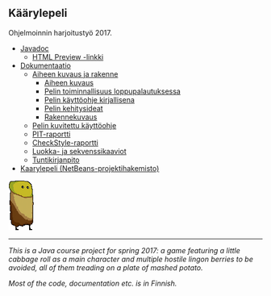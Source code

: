 
## Käärylepeli 

Ohjelmoinnin harjoitustyö 2017.
* [Javadoc](https://github.com/nullkaaryle/kaarylepeli/tree/master/javadoc) 
  * [HTML Preview -linkki](https://htmlpreview.github.io/?https://github.com/nullkaaryle/kaarylepeli/blob/master/javadoc/allclasses-frame.html)
* [Dokumentaatio](https://github.com/nullkaaryle/kaarylepeli/tree/master/dokumentaatio)
  * [Aiheen kuvaus ja rakenne](https://github.com/nullkaaryle/kaarylepeli/blob/master/dokumentaatio/aiheenKuvausJaRakenne.md)
    * [Aiheen kuvaus](https://github.com/nullkaaryle/kaarylepeli/blob/master/dokumentaatio/aiheenKuvausJaRakenne.md#aiheen-kuvaus)
    * [Pelin toiminnallisuus loppupalautuksessa](https://github.com/nullkaaryle/kaarylepeli/blob/master/dokumentaatio/aiheenKuvausJaRakenne.md#pelin-toiminnallisuus-loppupalautuksessa)
    * [Pelin käyttöohje kirjallisena](https://github.com/nullkaaryle/kaarylepeli/blob/master/dokumentaatio/aiheenKuvausJaRakenne.md#käyttöohjeet)
    * [Pelin kehitysideat](https://github.com/nullkaaryle/kaarylepeli/blob/master/dokumentaatio/aiheenKuvausJaRakenne.md#pelin-kehitysideat)
    * [Rakennekuvaus](https://github.com/nullkaaryle/kaarylepeli/blob/master/dokumentaatio/aiheenKuvausJaRakenne.md#rakennekuvaus-ja-kaaviot)
  * [Pelin kuvitettu käyttöohje](https://github.com/nullkaaryle/kaarylepeli/blob/master/dokumentaatio/kuvallinenKayttoohje.md)
  * [PIT-raportti](https://htmlpreview.github.io/?https://github.com/nullkaaryle/kaarylepeli/blob/master/dokumentaatio/pit/index.html)
  * [CheckStyle-raportti](https://htmlpreview.github.io/?https://github.com/nullkaaryle/kaarylepeli/blob/master/dokumentaatio/checkstyle/checkstyle.html)
  * [Luokka- ja sekvenssikaaviot](https://github.com/nullkaaryle/kaarylepeli/blob/master/dokumentaatio/aiheenKuvausJaRakenne.md#luokkakaavio)
  * [Tuntikirjanpito](https://github.com/nullkaaryle/kaarylepeli/blob/master/dokumentaatio/tuntikirjanpito.md)
* [Kaarylepeli (NetBeans-projektihakemisto)](https://github.com/nullkaaryle/kaarylepeli/tree/master/kaarylepeli)

![Kääryle](https://github.com/nullkaaryle/kaarylepeli/blob/master/kaarylepeli/src/main/resources/kaarylepelikuvat/kaaryle.png)

* * *

*This is a Java course project for spring 2017: a game featuring a little cabbage roll as a main character and multiple hostile lingon berries to be avoided, all of them treading on a plate of mashed potato.* 

*Most of the code, documentation etc. is in Finnish.*
